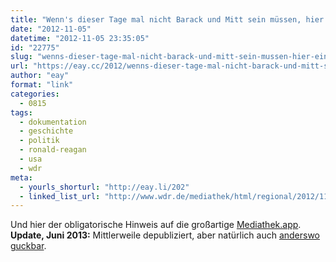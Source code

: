 ```yaml
---
title: "Wenn's dieser Tage mal nicht Barack und Mitt sein müssen, hier eine sehenswerte WDR-Doku über Ronald Reagan"
date: "2012-11-05"
datetime: "2012-11-05 23:35:05"
id: "22775"
slug: "wenns-dieser-tage-mal-nicht-barack-und-mitt-sein-mussen-hier-eine-sehenswerte-wdr-doku-uber-ronald-reagan"
url: "https://eay.cc/2012/wenns-dieser-tage-mal-nicht-barack-und-mitt-sein-mussen-hier-eine-sehenswerte-wdr-doku-uber-ronald-reagan/"
author: "eay"
format: "link"
categories:
  - 0815
tags:
  - dokumentation
  - geschichte
  - politik
  - ronald-reagan
  - usa
  - wdr
meta:
  - yourls_shorturl: "http://eay.li/202"
  - linked_list_url: "http://www.wdr.de/mediathek/html/regional/2012/11/02/wdr-dok-ronald-reagan.xml"
---
```


Und hier der obligatorische Hinweis auf die großartige [Mediathek.app](http://appdrive.net/mediathek/). **Update, Juni 2013:** Mittlerweile depubliziert, aber natürlich auch [anderswo guckbar](http://bit.ly/12FJLwV).
